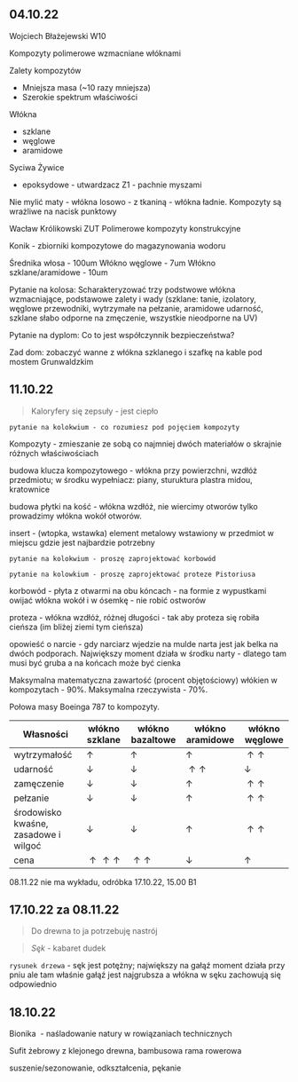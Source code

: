 ## 04.10.22
Wojciech Błażejewski W10

Kompozyty polimerowe wzmacniane włóknami

Zalety kompozytów

* Mniejsza masa (~10 razy mniejsza)
* Szerokie spektrum właściwości

Włókna

* szklane
* węglowe
* aramidowe

Syciwa
Żywice

* epoksydowe - utwardzacz Z1 - pachnie myszami

Nie mylić maty - włókna losowo - z tkaniną - włókna ładnie.
Kompozyty są wrażliwe na nacisk punktowy

Wacław Królikowski ZUT
Polimerowe kompozyty konstrukcyjne

Konik - zbiorniki kompozytowe do magazynowania wodoru 

Średnika włosa - 100um
Włókno węglowe - 7um
Włókno szklane/aramidowe - 10um

Pytanie na kolosa:
Scharakteryzować trzy podstwowe włókna wzmacniające, podstawowe zalety i wady (szklane: tanie, izolatory, węglowe przewodniki, wytrzymałe na pełzanie, aramidowe udarność, szklane słabo odporne na zmęczenie, wszystkie nieodporne na UV)

Pytanie na dyplom:
Co to jest współczynnik bezpieczeństwa?

Zad dom:
zobaczyć wanne z włókna szklanego i szafkę na kable pod mostem Grunwaldzkim

## 11.10.22

> Kaloryfery się zepsuły - jest ciepło

`pytanie na kolokwium - co rozumiesz pod pojęciem kompozyty`

Kompozyty - zmieszanie ze sobą co najmniej dwóch materiałów o skrajnie różnych właściwościach

budowa klucza kompozytowego - włókna przy powierzchni, wzdłóż przedmiotu; w środku wypełniacz: piany, sturuktura plastra midou, kratownice

budowa płytki na kość - włókna wzdłóż, nie wiercimy otworów tylko prowadzimy włókna wokół otworów.

insert - (wtopka, wstawka) element metalowy wstawiony w przedmiot w miejscu gdzie jest najbardzie potrzebny

`pytanie na kolokwium - proszę zaprojektować korbowód`

`pytanie na kolowkium - proszę zaprojektować proteze Pistoriusa`

korbowód - płyta z otwarmi na obu kóncach - na formie z wypustkami owijać włókna wokół i w ósemkę - nie robić ostworów

proteza - włókna wzdłóż, różnej długości - tak aby proteza się robiła cieńsza (im bliżej ziemi tym cieńsza)

opowieść o narcie - gdy narciarz wjedzie na mulde narta jest jak belka na dwóch podporach. Największy moment działa w środku narty - dlatego tam musi być gruba a na końcach może być cienka

Maksymalna matematyczna zawartość (procent objętościowy) włókien w kompozytach - 90%. Maksymalna rzeczywista - 70%.

Połowa masy Boeinga 787 to kompozyty.

|Własności|włókno szklane|włókno bazaltowe|włókno aramidowe|włókno węglowe|
|-|-|-|-|-|
|wytrzymałość|$\uparrow$|$\uparrow$|$\uparrow$|$\uparrow\uparrow$|
|udarność|$\downarrow$|$\downarrow$|$\uparrow\uparrow$|$\downarrow$|
|zamęczenie|$\downarrow$|$\downarrow$|$\uparrow$|$\uparrow\uparrow$|
|pełzanie|$\downarrow$|$\downarrow$|$\uparrow$|$\uparrow\uparrow$|
|środowisko kwaśne, zasadowe i wilgoć|$\downarrow$|$\downarrow$|$\uparrow$|$\uparrow\uparrow$|
|cena|$\uparrow\uparrow\uparrow$|$\uparrow\uparrow$|$\downarrow$|$\uparrow$|

08.11.22 nie ma wykładu, odróbka 17.10.22, 15.00 B1

## 17.10.22 za 08.11.22

> Do drewna to ja potrzebuję nastrój

> *Sęk* - kabaret dudek

` rysunek drzewa ` - sęk jest potężny; największy na gałąź moment działa przy pniu ale tam właśnie gałąź jest najgrubsza a włókna w sęku zachowują się odpowiednio

## 18.10.22

  

Bionika  - naśladowanie natury w rowiązaniach technicznych

  

Sufit żebrowy z klejonego drewna, bambusowa rama rowerowa

  

suszenie/sezonowanie, odkształcenia, pękanie